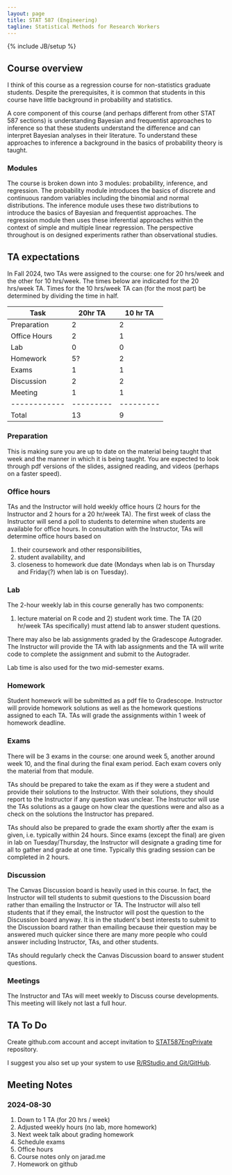 ```yaml
---
layout: page
title: STAT 587 (Engineering)
tagline: Statistical Methods for Research Workers
---
```

{% include JB/setup %}

## Course overview

I think of this course as a regression course for non-statistics graduate 
students. 
Despite the prerequisites, it is common that students in this course have 
little background in probability and statistics. 

A core component of this course 
(and perhaps different from other STAT 587 sections) is understanding Bayesian 
and frequentist approaches to inference so that these students understand the 
difference and can interpret Bayesian analyses in their literature. 
To understand these approaches to inference a background in the basics of 
probability theory is taught. 

### Modules

The course is broken down into 3 modules: probability, inference, and 
regression. The probability module introduces the basics of discrete and 
continuous random variables including the binomial and normal distributions. 
The inference module uses these two distributions to introduce the basics 
of Bayesian and frequentist approaches. 
The regression module then uses these inferential approaches within the context
of simple and multiple linear regression. 
The perspective throughout is on designed experiments rather than observational
studies.

## TA expectations

In Fall 2024, two TAs were assigned to the course: one for 20 hrs/week and the
other for 10 hrs/week. 
The times below are indicated for the 20 hrs/week TA. 
Times for the 10 hrs/week TA can (for the most part) be determined by dividing
the time in half. 

|Task        | 20hr TA | 10 hr TA|
|------------|---------|---------|
|Preparation | 2       | 2       |
|Office Hours| 2       | 1       |
|Lab         | 0       | 0       |
|Homework    | 5?      | 2       |
|Exams       | 1       | 1       |
|Discussion  | 2       | 2       |
|Meeting     | 1       | 1       |
|------------|---------|---------|
|Total       |13       | 9       |

### Preparation

This is making sure you are up to date on the material being taught that week
and the manner in which it is being taught. 
You are expected to look through pdf versions of the slides, 
assigned reading, and videos (perhaps on a faster speed). 


### Office hours 

TAs and the Instructor will hold weekly office hours 
(2 hours for the Instructor and 2 hours for a 20 hr/week TA). 
The first week of class the Instructor will send a poll to students to determine
when students are available for office hours. 
In consultation with the Instructor, TAs will determine office hours based on

1. their coursework and other responsibilities,
1. student availability, and
1. closeness to homework due date 
(Mondays when lab is on Thursday and Friday(?) when lab is on Tuesday).

### Lab

The 2-hour weekly lab in this course generally has two components:
1) lecture material on R code and 2) student work time. 
The TA (20 hr/week TAs specifically) must attend lab to answer student questions.

There may also be lab assignments graded by the Gradescope Autograder. 
The Instructor will provide the TA with lab assignments and the TA will 
write code to complete the assignment and submit to the Autograder. 

Lab time is also used for the two mid-semester exams. 

### Homework

Student homework will be submitted as a pdf file to Gradescope. 
Instructor will provide homework solutions as well as the homework questions
assigned to each TA. 
TAs will grade the assignments within 1 week of homework deadline. 

### Exams

There will be 3 exams in the course: one around week 5, another around week 10,
and the final during the final exam period. 
Each exam covers only the material from that module. 

TAs should be prepared to take the exam as if they were a student and provide
their solutions to the Instructor. 
With their solutions, they should report to the Instructor if any question was
unclear. 
The Instructor will use the TAs solutions as a gauge on how clear the questions
were and also as a check on the solutions the Instructor has prepared. 

TAs should also be prepared to grade the exam shortly after the exam is given, 
i.e. typically within 24 hours. 
Since exams (except the final) are given in lab on Tuesday/Thursday,
the Instructor will designate a grading time for all to gather and grade at
one time. 
Typically this grading session can be completed in 2 hours. 


### Discussion

The Canvas Discussion board is heavily used in this course.
In fact, the Instructor will tell students to submit questions to the Discussion
board rather than emailing the Instructor or TA. 
The Instructor will also tell students that if they email, 
the Instructor will post the question to the Discussion board anyway. 
It is in the student's best interests to submit to the Discussion board rather
than emailing because their question may be answered much quicker since there
are many more people who could answer including Instructor, TAs, and other
students. 

TAs should regularly check the Canvas Discussion board to answer student 
questions. 

### Meetings
  
The Instructor and TAs will meet weekly to Discuss course developments. 
This meeting will likely not last a full hour. 

  
## TA To Do

Create github.com account and accept invitation to [STAT587EngPrivate](https://github.com/jarad/STAT587EngPrivate) 
repository.

I suggest you also set up your system to use 
[R/RStudio and Git/GitHub](https://www.jarad.me/teaching/2017/08/31/getting-started-with-R-and-Git-GitHub.html). 



## Meeting Notes

### 2024-08-30

1. Down to 1 TA (for 20 hrs / week)
1. Adjusted weekly hours (no lab, more homework)
1. Next week talk about grading homework
1. Schedule exams
1. Office hours
1. Course notes only on jarad.me
1. Homework on github


